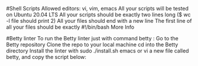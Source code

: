 #Shell Scripts
Allowed editors: vi, vim, emacs
All your scripts will be tested on Ubuntu 20.04 LTS
All your scripts should be exactly two lines long ($ wc -l file should print 2)
All your files should end with a new line
The first line of all your files should be exactly #!/bin/bash
More Info

#Betty linter
To run the Betty linter just with command betty <filename>:
Go to the Betty repository
Clone the repo to your local machine
cd into the Betty directory
Install the linter with sudo ./install.sh
emacs or vi a new file called betty, and copy the script below:
